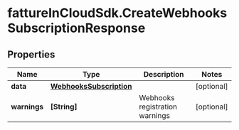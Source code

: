# fattureInCloudSdk.CreateWebhooksSubscriptionResponse

## Properties

Name | Type | Description | Notes
------------ | ------------- | ------------- | -------------
**data** | [**WebhooksSubscription**](WebhooksSubscription.md) |  | [optional] 
**warnings** | **[String]** | Webhooks registration warnings | [optional] 


